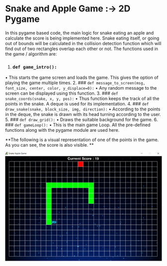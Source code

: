 # Snake and Apple Game :-> 2D Pygame
In this pygame based code, the main logic for snake eating an apple and calculate the score is being implemented here. Snake eating itself, or going out of bounds will be calculated in the collision detection function which will find out of two rectangles overlap each other or not.
The functions used in the game / algorithm are:
1.	### ` def game_intro(): `
• This starts the game screen and loads the game. This gives the option of playing the game multiple times.
2.	### ` def message_to_screen(msg, font_size, center, color, y_displace=0): ` 
• Any random message to the screen can be displayed using this function.
3.	### ` def snake_coords(snake, x, y, pos): `
• Thus function keeps the track of all the points in the snake. A deque is used for its implementation.
4.	### ` def draw_snake(snake, block_size, img, direction): `
• According to the points in the deque, the snake is drawn with its head turning according to the user.
5.	### ` def draw_grid(): `
• Draws the suitable background for the game.
6.	### ` def gameLoop(): `
• This is the main game Loop. All the pre-defined functions along with the pygame module are used here.

**The following is a visual representation of one of the points in the game. As you can see, the score is also visible. **

![Snake and Apple Game using Pygame](Implementation.png)

